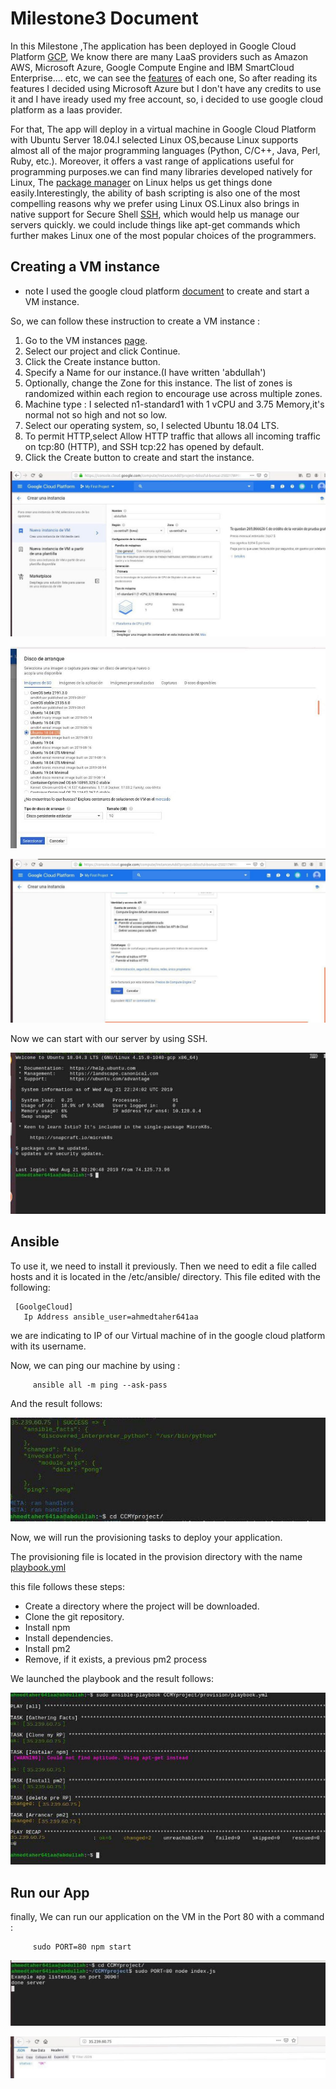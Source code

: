 

# Milestone3 Document

   In this Milestone ,The application has been deployed in Google Cloud Platform [GCP](https://cloud.google.com/gcp/), We know there are many LaaS providers such as  Amazon AWS, Microsoft Azure, Google Compute Engine and IBM SmartCloud Enterprise.... etc, we can see the [features]() of each one, So after reading its features I decided using Microsoft Azure but I don't have any credits to use it and I have iready used my free account, so, i decided to use google cloud platform as a Iaas provider.
   
   
   
   For that, The app will deploy in a virtual machine in Google Cloud Platform with Ubuntu Server 18.04.I selected Linux OS,because Linux supports almost all of the major programming languages (Python, C/C++, Java, Perl, Ruby, etc.). Moreover, it offers a vast range of applications useful for programming purposes.we can find many libraries developed natively for Linux, The [package manager](https://en.wikipedia.org/wiki/Package_manager) on Linux helps us get things done easily.Interestingly, the ability of bash scripting is also one of the most compelling reasons why we prefer using Linux OS.Linux also brings in native support for Secure Shell [SSH](https://en.wikipedia.org/wiki/Secure_Shell), which would help us manage our servers quickly. we could include things like apt-get commands which further makes Linux one of the most popular choices of the programmers.




   

   ## Creating a VM instance 
       
 * note I used the google cloud platform [document](https://cloud.google.com/compute/docs/instances/create-start-instance) to create and start a VM instance.

 So, we can follow these instruction to create a VM instance :

 1. Go to the VM instances [page](https://console.cloud.google.com/compute/instances?_ga=2.239529539.-1964402234.1558025525).
 2. Select our project and click Continue.
 3. Click the Create instance button.
 4. Specify a Name for our instance.(I have written 'abdullah')
 5. Optionally, change the Zone for this instance. The list of zones is randomized within each region to encourage use across multiple zones.
 6. Machine type :  I selected n1-standard1 with 1 vCPU and 3.75 Memory,it's normal not so high and not so low.
 7. Select our operating system, so, I selected Ubuntu 18.04 LTS.
 8. To permit HTTP,select Allow HTTP traffic that allows all incoming traffic on tcp:80 (HTTP), and SSH tcp:22 has opened by default.
 9. Click the Create button to create and start the instance.


![Computación nube](https://github.com/AbdullahTaher93/CCMYproject/blob/master/docs/image/VM1.jpg)

![Computación nube](https://github.com/AbdullahTaher93/CCMYproject/blob/master/docs/image/VM2.jpg)


![Computación nube](https://github.com/AbdullahTaher93/CCMYproject/blob/master/docs/image/VM3.jpg)


Now we can start with our server by using SSH.

![Computación nube](https://github.com/AbdullahTaher93/CCMYproject/blob/master/docs/image/VM4.jpg)



    


 ## Ansible

   To use it, we need to install it previously. Then we need to edit a file called hosts and it is located in the /etc/ansible/ directory. This file edited with the following:

     [GoolgeCloud]
       Ip Address ansible_user=ahmedtaher641aa

we are indicating to IP of  our Virtual machine of  in the google cloud platform with its username. 

Now, we can ping our machine by using : 
   
         ansible all -m ping --ask-pass 


And the result follows:

![Computación nube](https://github.com/AbdullahTaher93/CCMYproject/blob/master/docs/image/ansible1.jpg)


Now, we will run the provisioning tasks to deploy your application.

The provisioning file is located in the provision directory with the name [playbook.yml](https://github.com/AbdullahTaher93/CCMYproject/blob/master/provision/playbook.yml)



this file follows these steps:

* Create a directory where the project will be downloaded.
* Clone the git repository.
* Install npm 
* Install dependencies.
* Install pm2
* Remove, if it exists, a previous pm2 process


We launched the playbook and the result follows:
        
![Computación nube](https://github.com/AbdullahTaher93/CCMYproject/blob/master/docs/image/ansible22.jpg)









   ## Run our App
  
 finally, We can run our application on the VM in the Port 80 with a command :
        
         sudo PORT=80 npm start

![Computación nube](https://github.com/AbdullahTaher93/CCMYproject/blob/master/docs/image/runserver.jpg)




![Computación nube](https://github.com/AbdullahTaher93/CCMYproject/blob/master/docs/image/server.jpg)







      






    











    
 







